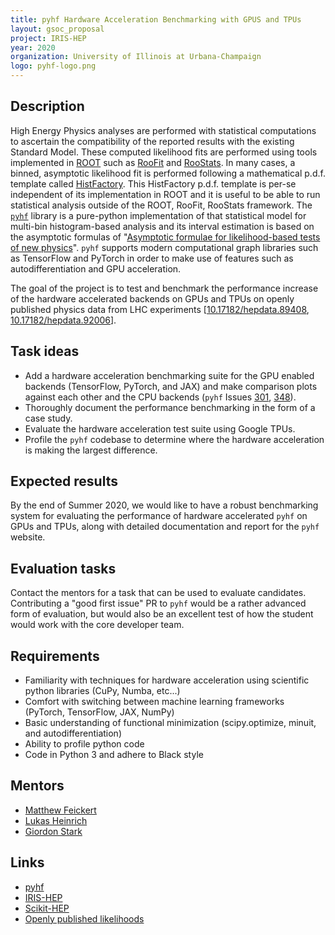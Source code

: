 ```yaml
---
title: pyhf Hardware Acceleration Benchmarking with GPUS and TPUs
layout: gsoc_proposal
project: IRIS-HEP
year: 2020
organization: University of Illinois at Urbana-Champaign
logo: pyhf-logo.png
---
```


## Description

High Energy Physics analyses are performed with statistical computations to ascertain the compatibility of the reported results with the existing Standard Model.
These computed likelihood fits are performed using tools implemented in [ROOT](https://root.cern.ch/) such as [RooFit](https://root.cern.ch/roofit) and [RooStats](https://root.cern/doc/master/group__Roostats.html).
In many cases, a binned, asymptotic likelihood fit is performed following a mathematical p.d.f. template called [HistFactory](https://cds.cern.ch/record/1456844).
This HistFactory p.d.f. template is per-se independent of its implementation in ROOT and it is useful to be able to run statistical analysis outside of the ROOT, RooFit, RooStats framework.
The [`pyhf`](https://github.com/scikit-hep/pyhf) library is a pure-python implementation of that statistical model for multi-bin histogram-based analysis and its interval estimation is based on the asymptotic formulas of "[Asymptotic formulae for likelihood-based tests of new physics](https://arxiv.org/abs/1007.1727)".
`pyhf` supports modern computational graph libraries such as TensorFlow and PyTorch in order to make use of features such as autodifferentiation and GPU acceleration.

The goal of the project is to test and benchmark the performance increase of the hardware accelerated backends on GPUs and TPUs on openly published physics data from LHC experiments [[10.17182/hepdata.89408](https://doi.org/10.17182/hepdata.89408), [10.17182/hepdata.92006](https://doi.org/10.17182/hepdata.92006)].

## Task ideas

   * Add a hardware acceleration benchmarking suite for the GPU enabled backends (TensorFlow, PyTorch, and JAX) and make comparison plots against each other and the CPU backends (`pyhf` Issues [301](https://github.com/scikit-hep/pyhf/issues/301), [348](https://github.com/scikit-hep/pyhf/issues/348)).
   * Thoroughly document the performance benchmarking in the form of a case study.
   * Evaluate the hardware acceleration test suite using Google TPUs.
   * Profile the `pyhf` codebase to determine where the hardware acceleration is making the largest difference.

## Expected results

By the end of Summer 2020, we would like to have a robust benchmarking system for evaluating the performance of hardware accelerated `pyhf` on GPUs and TPUs, along with detailed documentation and report for the `pyhf` website.

## Evaluation tasks

Contact the mentors for a task that can be used to evaluate candidates.
Contributing a "good first issue" PR to `pyhf` would be a rather advanced form of evaluation, but would also be an excellent test of how the student would work with the core developer team.

## Requirements

   * Familiarity with techniques for hardware acceleration using scientific python libraries (CuPy, Numba, etc...)
   * Comfort with switching between machine learning frameworks (PyTorch, TensorFlow, JAX, NumPy)
   * Basic understanding of functional minimization (scipy.optimize, minuit, and autodifferentiation)
   * Ability to profile python code
   * Code in Python 3 and adhere to Black style

## Mentors

  * [Matthew Feickert](mailto:matthew.feickert@cern.ch)
  * [Lukas Heinrich](mailto:lukas.heinrich@cern.ch)
  * [Giordon Stark](mailto:giordon.holtsberg.stark@cern.ch)

## Links
  * [pyhf](https://github.com/scikit-hep/pyhf)
  * [IRIS-HEP](https://iris-hep.org)
  * [Scikit-HEP](https://scikit-hep.org)
  * [Openly published likelihoods](https://atlas.cern/updates/atlas-news/new-open-likelihoods)
